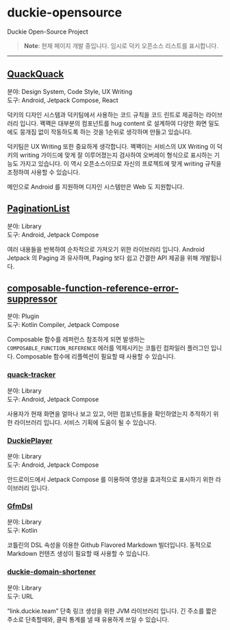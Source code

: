 # duckie-opensource

Duckie Open-Source Project

> **Note**: 현재 페이지 개발 중입니다. 임시로 덕키 오픈소스 리스트를 표시합니다.

---

## [QuackQuack](https://github.com/duckie-team/quack-quack)

분야: Design System, Code Style, UX Writing  
도구: Android, Jetpack Compose, React

덕키의 디자인 시스템과 덕키팀에서 사용하는 코드 규칙을 
코드 린트로 제공하는 라이브러리 입니다. 꽥꽥은 대부분의
컴포넌트를 hug content 로 설계하여 다양한 화면 밀도에도
뭉개짐 없이 작동하도록 하는 것을 1순위로 생각하며 만들고
있습니다. 

덕키팀은 UX Writing 또한 중요하게 생각합니다. 꽥꽥이는
서비스의 UX Writing 이 덕키의 writing 가이드에 맞게 잘
이루어졌는지 검사하여 오버레이 형식으로 표시하는 기능도
가지고 있습니다. 이 역시 오픈소스이므로 자신의 프로젝트에 맞게
writing 규칙을 조정하여 사용할 수 있습니다.

메인으로 Android 를 지원하며 디자인 시스템만은 Web 도 지원합니다.

## [PaginationList](https://github.com/duckie-team/PaginationList)

분야: Library  
도구: Android, Jetpack Compose

여러 내용들을 반복하여 순차적으로 가져오기 위한 라이브러리 입니다.
Android Jetpack 의 Paging 과 유사하며, Paging 보다 쉽고 간결한 API 제공을 위해 개발됩니다.

## [composable-function-reference-error-suppressor](https://github.com/duckie-team/composable-function-reference-diagnostic-suppressor)

분야: Plugin  
도구: Kotlin Compiler, Jetpack Compose

Composable 함수를 레퍼런스 참조하게 되면 발생하는 `COMPOSABLE_FUNCTION_REFERENCE` 에러를 억제시키는 코틀린 컴파일러 플러그인 입니다.
Composable 함수에 리플렉션이 필요할 때 사용할 수 있습니다.

### [quack-tracker](https://github.com/duckie-team/quack-tracker)

분야: Library  
도구: Android, Jetpack Compose

사용자가 현재 화면을 얼마나 보고 있고, 어떤 컴포넌트들을 확인하였는지 추적하기 위한 라이브러리 입니다.
서비스 기획에 도움이 될 수 있습니다.

### [DuckiePlayer](https://github.com/duckie-team/DuckiePlayer)

분야: Library  
도구: Android, Jetpack Compose

안드로이드에서 Jetpack Compose 를 이용하여 영상을 효과적으로
표시하기 위한 라이브러리 입니다.

### [GfmDsl](https://github.com/duckie-team/GfmDsl)

분야: Library  
도구: Kotlin

코틀린의 DSL 속성을 이용한 Github Flavored Markdown 빌더입니다.
동적으로 Markdown 컨텐츠 생성이 필요할 때 사용할 수 있습니다.

### [duckie-domain-shortener](https://github.com/duckie-team/duckie-domain-shortener)

분야: Library  
도구: URL

“link.duckie.team” 단축 링크 생성을 위한 JVM 라이브러리 입니다. 
긴 주소를 짧은 주소로 단축할때와, 클릭 통계를 낼 때 유용하게 쓰일 수 있습니다.
